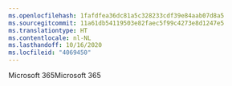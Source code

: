 ```yaml
---
ms.openlocfilehash: 1fafdfea36dc81a5c328233cdf39e84aab07d8a5
ms.sourcegitcommit: 11a61db54119503e82faec5f99c4273e8d1247e5
ms.translationtype: HT
ms.contentlocale: nl-NL
ms.lasthandoff: 10/16/2020
ms.locfileid: "4069450"
---
```

<span data-ttu-id="181f1-101">Microsoft 365</span><span class="sxs-lookup"><span data-stu-id="181f1-101">Microsoft 365</span></span>
